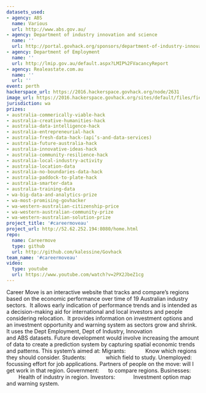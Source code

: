 ```yaml
---
datasets_used:
- agency: ABS
  name: Various
  url: http://www.abs.gov.au/
- agency: Department of industry innovation and science
  name: ''
  url: http://portal.govhack.org/sponsors/department-of-industry-innovation-and-science.html
- agency: Department of Employment
  name: ''
  url: http://lmip.gov.au/default.aspx?LMIP%2FVacancyReport
- agency: Realeastate.com.au
  name: ''
  url: ''
event: perth
hackerspace_url: https://2016.hackerspace.govhack.org/node/2631
image_url: https://2016.hackerspace.govhack.org/sites/default/files/field/image/careermovelogo.png
jurisdiction: wa
prizes:
- australia-commerically-viable-hack
- australia-creative-humanities-hack
- australia-data-intelligence-hack
- australia-entrepreneurial-hack
- australia-fresh-data-hack-(api’s-and-data-services)
- australia-future-australia-hack
- australia-innovative-ideas-hack
- australia-community-resilience-hack
- australia-local-industry-activity
- australia-location-data
- australia-no-boundaries-data-hack
- australia-paddock-to-plate-hack
- australia-smarter-data
- australia-training-data
- wa-big-data-and-analytics-prize
- wa-most-promising-govhacker
- wa-western-australian-citizenship-price
- wa-western-australian-community-prize
- wa-western-australian-solution-prize
project_title: '#careermoveau'
project_url: http://52.62.252.194:8080/home.html
repo:
  name: Careermove
  type: github
  url: http://github.com/kalessine/Govhack
team_name: '#careermoveau'
video:
  type: youtube
  url: https://www.youtube.com/watch?v=2PX2JbeZ1cg
---
```


Career Move is an interactive website that tracks and compare’s regions based on the economic performance over time of 19 Australian industry sectors.  It allows early indication of performance trends and is intended as a decision-making aid for international and local investors and people considering relocation.  It provides information on investment options and an investment opportunity and warning system as sectors grow and shrink.
It uses the Dept Employment, Dept of Industry, Innovation and ABS datasets. Future development would involve increasing the amount of data to create a prediction system by capturing spatial economic trends and patterns.
This system’s aimed at:
Migrants:             Know which regions they should consider.
Students:             which field to study.
Unemployed:      focussing effort for job applications.
Partners of people on the move: will I get work in that region.
Government:      to compare regions.
Businesses:         Health of industry in region.
Investors:            Investment option map and warning system.
